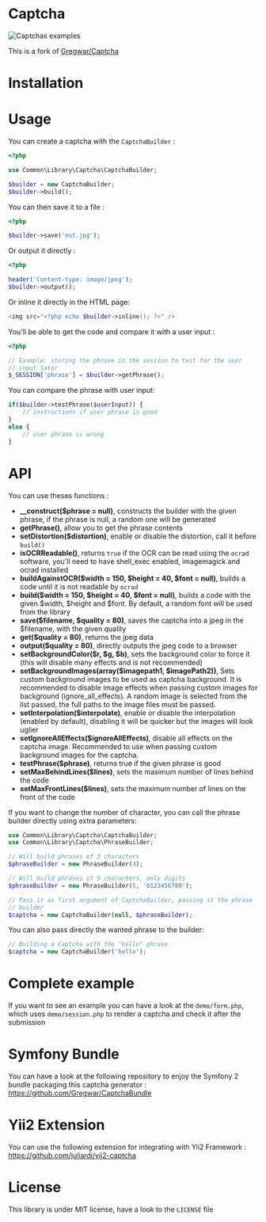 Captcha
=======

![Captchas examples](http://gregwar.com/captchas.png)

This is a fork of [Gregwar/Captcha](https://github.com/Gregwar/Captcha)

Installation
============

Usage
=====

You can create a captcha with the `CaptchaBuilder` :

```php
<?php

use Common\Library\Captcha\CaptchaBuilder;

$builder = new CaptchaBuilder;
$builder->build();
```

You can then save it to a file :

```php
<?php

$builder->save('out.jpg');
```

Or output it directly :

```php
<?php

header('Content-type: image/jpeg');
$builder->output();
```

Or inline it directly in the HTML page:

```php
<img src="<?php echo $builder->inline(); ?>" />
```

You'll be able to get the code and compare it with a user input :

```php
<?php

// Example: storing the phrase in the session to test for the user 
// input later
$_SESSION['phrase'] = $builder->getPhrase();
```

You can compare the phrase with user input:
```php
if($builder->testPhrase($userInput)) {
    // instructions if user phrase is good
}
else {
    // user phrase is wrong
}
```

API
===

You can use theses functions :

* **__construct($phrase = null)**, constructs the builder with the given phrase, if the phrase is null, a random one will be generated
* **getPhrase()**, allow you to get the phrase contents
* **setDistortion($distortion)**, enable or disable the distortion, call it before `build()`
* **isOCRReadable()**, returns `true` if the OCR can be read using the `ocrad` software, you'll need to have shell_exec enabled, imagemagick and ocrad installed
* **buildAgainstOCR($width = 150, $height = 40, $font = null)**, builds a code until it is not readable by `ocrad`
* **build($width = 150, $height = 40, $font = null)**, builds a code with the given $width, $height and $font. By default, a random font will be used from the library
* **save($filename, $quality = 80)**, saves the captcha into a jpeg in the $filename, with the given quality
* **get($quality = 80)**, returns the jpeg data
* **output($quality = 80)**, directly outputs the jpeg code to a browser
* **setBackgroundColor($r, $g, $b)**, sets the background color to force it (this will disable many effects and is not recommended)
* **setBackgroundImages(array($imagepath1, $imagePath2))**, Sets custom background images to be used as captcha background. It is recommended to disable image effects when passing custom images for background (ignore_all_effects). A random image is selected from the list passed, the full paths to the image files must be passed.
* **setInterpolation($interpolate)**, enable or disable the interpolation (enabled by default), disabling it will be quicker but the images will look uglier
* **setIgnoreAllEffects($ignoreAllEffects)**, disable all effects on the captcha image. Recommended to use when passing custom background images for the captcha.
* **testPhrase($phrase)**, returns true if the given phrase is good
* **setMaxBehindLines($lines)**, sets the maximum number of lines behind the code
* **setMaxFrontLines($lines)**, sets the maximum number of lines on the front of the code

If you want to change the number of character, you can call the phrase builder directly using
extra parameters:

```php
use Common\Library\Captcha\CaptchaBuilder;
use Common\Library\Captcha\PhraseBuilder;

// Will build phrases of 3 characters
$phraseBuilder = new PhraseBuilder(4);

// Will build phrases of 5 characters, only digits
$phraseBuilder = new PhraseBuilder(5, '0123456789');

// Pass it as first argument of CaptchaBuilder, passing it the phrase
// builder
$captcha = new CaptchaBuilder(null, $phraseBuilder);
```

You can also pass directly the wanted phrase to the builder:

```php
// Building a Captcha with the "hello" phrase
$captcha = new CaptchaBuilder('hello');
```

Complete example
================

If you want to see an example you can have a look at the ``demo/form.php``, which uses ``demo/session.php`` to
render a captcha and check it after the submission

Symfony Bundle
================

You can have a look at the following repository to enjoy the Symfony 2 bundle packaging this captcha generator :
https://github.com/Gregwar/CaptchaBundle

Yii2 Extension
===============

You can use the following extension for integrating with Yii2 Framework :
https://github.com/juliardi/yii2-captcha

License
=======

This library is under MIT license, have a look to the `LICENSE` file
